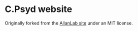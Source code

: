 # C.Psyd website

Originally forked from the [AllanLab site](https://www.allanlab.org) under an MIT license.